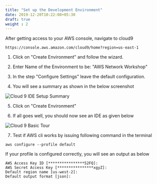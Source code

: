 ```yaml
---
title: "Set up the Development Environment"
date: 2019-12-20T10:22:08+05:30
draft: true
weight : 2
---
```


After getting access to your AWS console, navigate to cloud9

```
https://console.aws.amazon.com/cloud9/home?region=us-east-1

```

1. Click on "Create Environment" and follow the wizard. 

2. Enter Name of the Environment to be: "AWS Network Workshop"

3. In the step "Configure Settings" leave the default configuration. 

4. You will see a summary as shown in the below screenshot

![Cloud 9 IDE Setup Summary](/cloud9-summary.PNG)

5. Click on "Create Environment"

6. If all goes well, you should now see an IDE as given below

![Cloud 9 Basic Tour](/cloud9_callouts_added.png)

7. Test if AWS cli works by issuing following command in the terminal
```
aws configure --profile default
```

If your profile is configured correctly, you will see an output as below

```
AWS Access Key ID [****************52FQ]: 
AWS Secret Access Key [****************xgyZ]:
Default region name [us-west-2]: 
Default output format [json]: 
```

